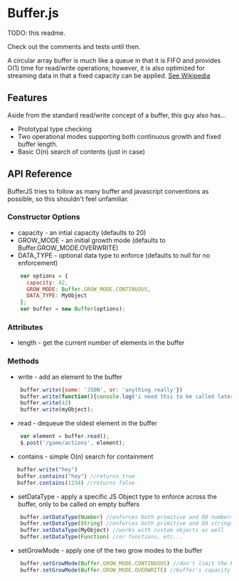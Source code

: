 # Buffer.js

TODO: this readme.

Check out the comments and tests until then.

A circular array buffer is much like a queue in that it is FIFO and provides O(1) time for read/write operations; however, it is also optimized for streaming data in that a fixed capacity can be applied. [See Wikipedia](http://en.wikipedia.org/wiki/Circular_buffer)

## Features

Aside from the standard read/write concept of a buffer, this guy also has...

* Prototypal type checking
* Two operational modes supporting both continuous growth and fixed buffer length.
* Basic O(n) search of contents (just in case)


## API Reference

BufferJS tries to follow as many buffer and javascript conventions as possible, so this shouldn't feel unfamiliar.

### Constructor Options

* capacity - an intial capacity (defaults to 20)
* GROW_MODE - an initial growth mode (defaults to Buffer.GROW_MODE.OVERWRITE)
* DATA_TYPE - optional data type to enforce (defaults to null for no enforcement)

```javascript
    var options = {
      capacity: 42,
      GROW_MODE: Buffer.GROW_MODE.CONTINUOUS,
      DATA_TYPE: MyObject
    };
    var buffer = new Buffer(options);
```

### Attributes

* length - get the current number of elements in the buffer

### Methods

* write - add an element to the buffer

```javascript
    buffer.write({some: 'JSON', or: 'anything really'})
    buffer.write(function(){console.log('i need this to be called later')})
    buffer.write(42)
    buffer.write(myObject);
```
* read - dequeue the oldest element in the buffer

```javascript
    var element = buffer.read();
    $.post('/game/actions', element);
```

* contains - simple O(n) search for containment

 ```javascript
    buffer.write("hey")
    buffer.contains("hey") //returns true
    buffer.contains(1234) //returns false
```

* setDataType - apply a specific JS Object type to enforce across the buffer, only to be called on empty buffers

```javascript
    buffer.setDataType(Number) //enforces both primitive and OO numbers
    buffer.setDataType(String) //enforces both primitive and OO strings
    buffer.setDataType(MyObject) //works with custom objects as well
    buffer.setDataType(Function) //or functions, etc...
```

* setGrowMode - apply one of the two grow modes to the buffer

```javascript
    buffer.setGrowMode(Buffer.GROW_MODE.CONTINUOUS) //don't limit the buffer's size
    buffer.setGrowMode(Buffer.GROW_MODE.OVERWRITE) //buffer's capacity is fixed, oldest will be overwritten
```


